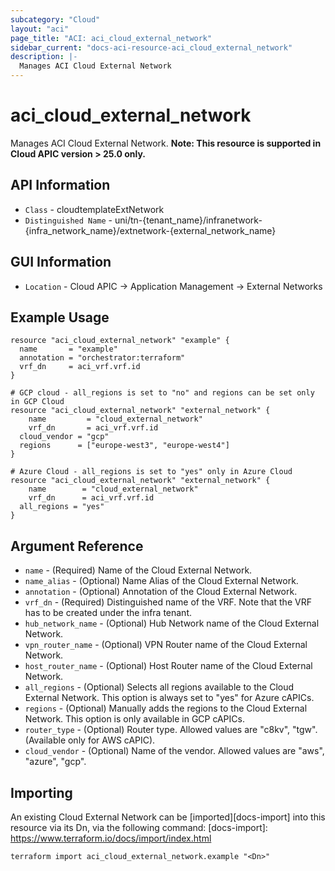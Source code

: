 ```yaml
---
subcategory: "Cloud"
layout: "aci"
page_title: "ACI: aci_cloud_external_network"
sidebar_current: "docs-aci-resource-aci_cloud_external_network"
description: |-
  Manages ACI Cloud External Network
---
```


# aci_cloud_external_network #

Manages ACI Cloud External Network.
<b>Note: This resource is supported in Cloud APIC version > 25.0 only.</b>

## API Information ##

* `Class` - cloudtemplateExtNetwork
* `Distinguished Name` - uni/tn-{tenant_name}/infranetwork-{infra_network_name}/extnetwork-{external_network_name}

## GUI Information ##

* `Location` - Cloud APIC -> Application Management -> External Networks


## Example Usage ##

```hcl
resource "aci_cloud_external_network" "example" {
  name       = "example"
  annotation = "orchestrator:terraform"
  vrf_dn     = aci_vrf.vrf.id
}

# GCP cloud - all_regions is set to "no" and regions can be set only in GCP Cloud
resource "aci_cloud_external_network" "external_network" {
	name         = "cloud_external_network"
	vrf_dn       = aci_vrf.vrf.id
  cloud_vendor = "gcp"
  regions      = ["europe-west3", "europe-west4"]
}

# Azure Cloud - all_regions is set to "yes" only in Azure Cloud
resource "aci_cloud_external_network" "external_network" {
	name        = "cloud_external_network"
	vrf_dn      = aci_vrf.vrf.id
  all_regions = "yes"
}
```

## Argument Reference ##

* `name` - (Required) Name of the Cloud External Network.
* `name_alias` - (Optional) Name Alias of the Cloud External Network.
* `annotation` - (Optional) Annotation of the Cloud External Network.
* `vrf_dn` - (Required) Distinguished name of the VRF. Note that the VRF has to be created under the infra tenant.
* `hub_network_name` - (Optional) Hub Network name of the Cloud External Network.
* `vpn_router_name` - (Optional) VPN Router name of the Cloud External Network. 
* `host_router_name` - (Optional) Host Router name of the Cloud External Network.
* `all_regions` - (Optional) Selects all regions available to the Cloud External Network. This option is always set to "yes" for Azure cAPICs.
* `regions` - (Optional) Manually adds the regions to the Cloud External Network. This option is only available in GCP cAPICs.
* `router_type` - (Optional) Router type. Allowed values are "c8kv", "tgw". (Available only for AWS cAPIC).
* `cloud_vendor` - (Optional) Name of the vendor. Allowed values are "aws", "azure", "gcp".



## Importing ##

An existing Cloud External Network can be [imported][docs-import] into this resource via its Dn, via the following command:
[docs-import]: https://www.terraform.io/docs/import/index.html


```
terraform import aci_cloud_external_network.example "<Dn>"
```